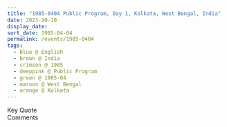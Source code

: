 ```yaml
---
title: "1985-0404 Public Program, Day 1, Kolkata, West Bengal, India"
date: 2023-10-10
display_date: 
sort_date: 1985-04-04
permalink: /events/1985-0404
tags:
  - blue @ English
  - brown @ India
  - crimson @ 1985
  - deeppink @ Public Program
  - green @ 1985-04
  - maroon @ West Bengal
  - orange @ Kolkata
---
```


<wave-list>
  <list-title color="green" width="75">Key Quote</list-title>
  <list-item color="BlanchedAlmond"  width="200"></list-item>
  <list-item color="Lavender"></list-item>
  <list-item color="BlanchedAlmond"></list-item>
</wave-list>

<br>

<wave-list>
  <list-title color="green" width="75">Comments</list-title>
  <list-item color="BlanchedAlmond"  width="200"></list-item>
  <list-item color="Lavender"></list-item>
  <list-item color="BlanchedAlmond"></list-item>
</wave-list>